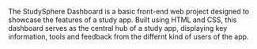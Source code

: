 The StudySphere Dashboard is a basic front-end web project designed to showcase the features of a study app. Built using HTML and CSS, this dashboard serves as the central hub of a study app, displaying key information, tools and feedback from the differnt kind of users of the app.
